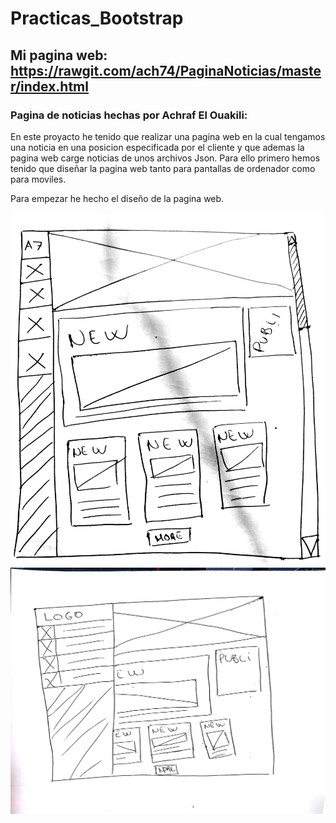 # Practicas_Bootstrap

## Mi pagina web: https://rawgit.com/ach74/PaginaNoticias/master/index.html

### Pagina de noticias hechas por Achraf El Ouakili:

En este proyacto he tenido que realizar una pagina web en la cual tengamos una noticia en una posicion especificada por el cliente y que ademas la pagina web carge noticias de unos archivos Json. Para ello primero hemos tenido que diseñar la pagina web tanto para pantallas de ordenador como para moviles.

Para empezar he hecho el diseño de la pagina web.

![Imagen 1][1]  ![Imagen 2][2]

 [1]: https://github.com/ach74/PaginaNoticias/blob/master/img/dise%C3%B1o/dise%C3%B1oPc.jpg
 [2]: https://github.com/ach74/PaginaNoticias/blob/master/img/dise%C3%B1o/dise%C3%B1oPc2.jpg